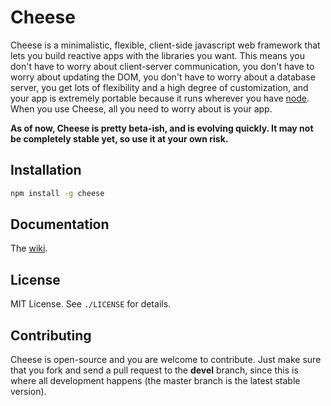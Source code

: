 # Cheese

Cheese is a minimalistic, flexible, client-side javascript web framework that lets you build reactive apps with the libraries you want. This means you don't have to worry about client-server communication, you don't have to worry about updating the DOM, you don't have to worry about a database server, you get lots of flexibility and a high degree of customization, and your app is extremely portable because it runs wherever you have [node](http://nodejs.org). When you use Cheese, all you need to worry about is your app.

**As of now, Cheese is pretty beta-ish, and is evolving quickly. It may not be completely stable yet, so use it at your own risk.**

## Installation

```sh
npm install -g cheese
```

## Documentation

The [wiki](https://github.com/AjayMT/cheese/wiki).

## License

MIT License. See `./LICENSE` for details.

## Contributing

Cheese is open-source and you are welcome to contribute. Just make sure that you fork and send a pull request to the **devel** branch, since this is where all development happens (the master branch is the latest stable version).
